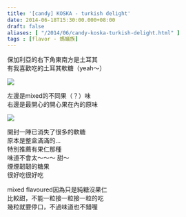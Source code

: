 ```yaml
---
title: '[candy] KOSKA - turkish delight'
date: 2014-06-18T15:30:00.000+08:00
draft: false
aliases: [ "/2014/06/candy-koska-turkish-delight.html" ]
tags : [flavor - 螞蟻族]
---
```


保加利亞的右下角東南方是土耳其  
有我喜歡吃的土耳其軟糖（yeah～）  

[![](https://2.bp.blogspot.com/-sUTqSDQl4as/XEMipQB2ymI/AAAAAAAAFug/T8WCapN-o84GuecVjWcK9JLUUAt52wVwwCLcBGAs/s640/14196651019_962f5480fe_z.jpg)](https://2.bp.blogspot.com/-sUTqSDQl4as/XEMipQB2ymI/AAAAAAAAFug/T8WCapN-o84GuecVjWcK9JLUUAt52wVwwCLcBGAs/s1600/14196651019_962f5480fe_z.jpg)

左邊是mixed的不同果（？）味  
右邊是最開心的開心果在內的原味  

[![](https://1.bp.blogspot.com/-KK3vDzmYRTg/XEMitEPh4xI/AAAAAAAAFuo/TiqQtGZtnQoypcHl7Vr-C-qgTM1fFcVEQCLcBGAs/s640/14382297524_f753bf913f_z.jpg)](https://1.bp.blogspot.com/-KK3vDzmYRTg/XEMitEPh4xI/AAAAAAAAFuo/TiqQtGZtnQoypcHl7Vr-C-qgTM1fFcVEQCLcBGAs/s1600/14382297524_f753bf913f_z.jpg)

開封一陣已消失了很多的軟糖  
原本是整盒滿滿的...  
特別推薦有果仁那種  
味道不會太～～～ 甜～  
煙煙韌韌的糖果  
很好吃很好吃  
  
mixed flavoured因為只是純糖沒果仁  
比較甜，不能一粒接一粒接一粒的吃  
幾粒就要停口，不過味道也不錯喔